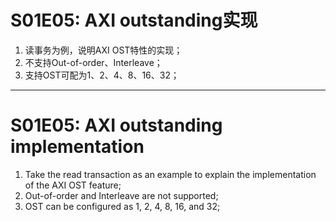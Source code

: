 # S01E05: AXI outstanding实现
1. 读事务为例，说明AXI OST特性的实现；
2. 不支持Out-of-order、Interleave；
3. 支持OST可配为1、2、4、8、16、32；

---

# S01E05: AXI outstanding implementation
1. Take the read transaction as an example to explain the implementation of the AXI OST feature;
2. Out-of-order and Interleave are not supported;
3. OST can be configured as 1, 2, 4, 8, 16, and 32;
